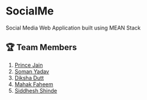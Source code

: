 # SocialMe
Social Media Web Application built using MEAN Stack

## 🏆 Team Members
1. <a href="https://github.com/princ1211">Prince Jain</a> 
2. <a href="https://github.com/somanyadav">Soman Yadav</a> 
3. <a href="https://github.com/dikshadutt08">Diksha Dutt</a> 
4. <a href="https://github.com/mahakfaheem">Mahak Faheem</a> 
5. <a href="https://github.com/SiddheshShinde-tech">Siddhesh Shinde</a>  



